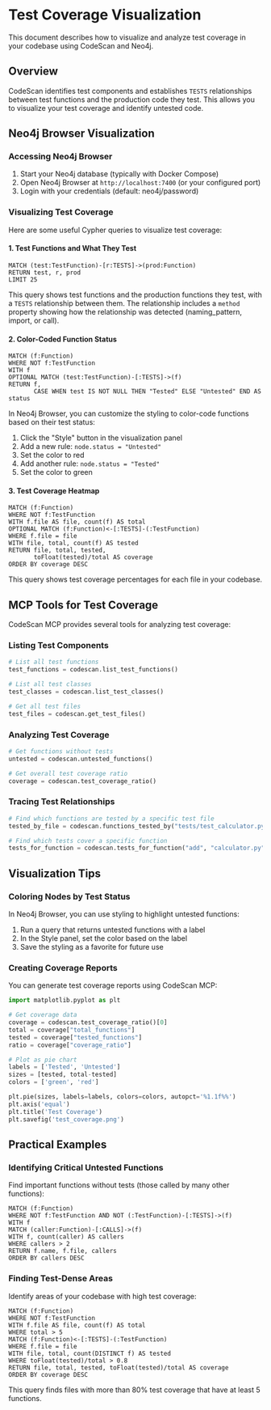 # Test Coverage Visualization

This document describes how to visualize and analyze test coverage in your codebase using CodeScan and Neo4j.

## Overview

CodeScan identifies test components and establishes `TESTS` relationships between test functions and the production code they test. This allows you to visualize your test coverage and identify untested code.

## Neo4j Browser Visualization

### Accessing Neo4j Browser

1. Start your Neo4j database (typically with Docker Compose)
2. Open Neo4j Browser at `http://localhost:7400` (or your configured port)
3. Login with your credentials (default: neo4j/password)

### Visualizing Test Coverage

Here are some useful Cypher queries to visualize test coverage:

#### 1. Test Functions and What They Test

```cypher
MATCH (test:TestFunction)-[r:TESTS]->(prod:Function)
RETURN test, r, prod
LIMIT 25
```

This query shows test functions and the production functions they test, with a `TESTS` relationship between them. The relationship includes a `method` property showing how the relationship was detected (naming_pattern, import, or call).

#### 2. Color-Coded Function Status

```cypher
MATCH (f:Function)
WHERE NOT f:TestFunction
WITH f
OPTIONAL MATCH (test:TestFunction)-[:TESTS]->(f)
RETURN f,
       CASE WHEN test IS NOT NULL THEN "Tested" ELSE "Untested" END AS status
```

In Neo4j Browser, you can customize the styling to color-code functions based on their test status:

1. Click the "Style" button in the visualization panel
2. Add a new rule: `node.status = "Untested"`
3. Set the color to red
4. Add another rule: `node.status = "Tested"`
5. Set the color to green

#### 3. Test Coverage Heatmap

```cypher
MATCH (f:Function)
WHERE NOT f:TestFunction
WITH f.file AS file, count(f) AS total
OPTIONAL MATCH (f:Function)<-[:TESTS]-(:TestFunction)
WHERE f.file = file
WITH file, total, count(f) AS tested
RETURN file, total, tested,
       toFloat(tested)/total AS coverage
ORDER BY coverage DESC
```

This query shows test coverage percentages for each file in your codebase.

## MCP Tools for Test Coverage

CodeScan MCP provides several tools for analyzing test coverage:

### Listing Test Components

```python
# List all test functions
test_functions = codescan.list_test_functions()

# List all test classes
test_classes = codescan.list_test_classes()

# Get all test files
test_files = codescan.get_test_files()
```

### Analyzing Test Coverage

```python
# Get functions without tests
untested = codescan.untested_functions()

# Get overall test coverage ratio
coverage = codescan.test_coverage_ratio()
```

### Tracing Test Relationships

```python
# Find which functions are tested by a specific test file
tested_by_file = codescan.functions_tested_by("tests/test_calculator.py")

# Find which tests cover a specific function
tests_for_function = codescan.tests_for_function("add", "calculator.py")
```

## Visualization Tips

### Coloring Nodes by Test Status

In Neo4j Browser, you can use styling to highlight untested functions:

1. Run a query that returns untested functions with a label
2. In the Style panel, set the color based on the label
3. Save the styling as a favorite for future use

### Creating Coverage Reports

You can generate test coverage reports using CodeScan MCP:

```python
import matplotlib.pyplot as plt

# Get coverage data
coverage = codescan.test_coverage_ratio()[0]
total = coverage["total_functions"]
tested = coverage["tested_functions"]
ratio = coverage["coverage_ratio"]

# Plot as pie chart
labels = ['Tested', 'Untested']
sizes = [tested, total-tested]
colors = ['green', 'red']

plt.pie(sizes, labels=labels, colors=colors, autopct='%1.1f%%')
plt.axis('equal')
plt.title('Test Coverage')
plt.savefig('test_coverage.png')
```

## Practical Examples

### Identifying Critical Untested Functions

Find important functions without tests (those called by many other functions):

```cypher
MATCH (f:Function)
WHERE NOT f:TestFunction AND NOT (:TestFunction)-[:TESTS]->(f)
WITH f
MATCH (caller:Function)-[:CALLS]->(f)
WITH f, count(caller) AS callers
WHERE callers > 2
RETURN f.name, f.file, callers
ORDER BY callers DESC
```

### Finding Test-Dense Areas

Identify areas of your codebase with high test coverage:

```cypher
MATCH (f:Function)
WHERE NOT f:TestFunction
WITH f.file AS file, count(f) AS total
WHERE total > 5
MATCH (f:Function)<-[:TESTS]-(:TestFunction)
WHERE f.file = file
WITH file, total, count(DISTINCT f) AS tested
WHERE toFloat(tested)/total > 0.8
RETURN file, total, tested, toFloat(tested)/total AS coverage
ORDER BY coverage DESC
```

This query finds files with more than 80% test coverage that have at least 5 functions.
